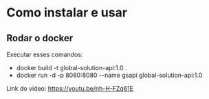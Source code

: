 # Como instalar e usar

## Rodar o docker

Executar esses comandos:

- docker build -t global-solution-api:1.0 .
- docker run -d -p 8080:8080 --name gsapi global-solution-api:1.0

Link do video: https://youtu.be/nh-H-FZq61E
